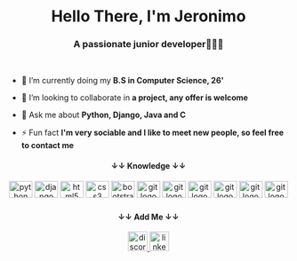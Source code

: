 <h1 align="center">Hello There, I'm Jeronimo</h1>
<h3 align="center">A passionate junior developer🦅🧑‍💻</h3>
<br>

- 🌱 I’m currently doing my **B.S in Computer Science, 26'**

- 👯 I’m looking to collaborate in **a project, any offer is welcome**

- 💬 Ask me about **Python, Django, Java and C**

- ⚡ Fun fact **I'm very sociable and I like to meet new people, so feel free to contact me**
    
<div align="center">
<h4>↓↓ Knowledge ↓↓</h4>
  <img src="https://cdn.jsdelivr.net/gh/devicons/devicon/icons/python/python-original.svg" height="30" width="42" alt="python logo"  />
  <img src="https://cdn.jsdelivr.net/gh/devicons/devicon/icons/django/django-plain.svg" height="30" width="42" alt="django logo"  />
  <img src="https://cdn.jsdelivr.net/gh/devicons/devicon/icons/html5/html5-original.svg" height="30" width="42" alt="html5 logo"  />
  <img src="https://cdn.jsdelivr.net/gh/devicons/devicon/icons/css3/css3-original.svg" height="30" width="42" alt="css3 logo"  />
  <img src="https://cdn.jsdelivr.net/gh/devicons/devicon/icons/bootstrap/bootstrap-original.svg" height="30" width="42" alt="bootstrap logo"  />
  <img src="https://cdn.jsdelivr.net/gh/devicons/devicon/icons/git/git-original.svg" height="30" width="42" alt="git logo"  />
  <img src="https://cdn.jsdelivr.net/gh/devicons/devicon/icons/java/java-original.svg" height="30" width="42" alt="git logo"  />
  <img src="https://cdn.jsdelivr.net/gh/devicons/devicon/icons/c/c-original.svg" height="30" width="42" alt="git logo"  />
  <img src="https://cdn.jsdelivr.net/gh/devicons/devicon/icons/git/git-original.svg" height="30" width="42" alt="git logo"  />
  <img src="https://cdn.jsdelivr.net/gh/devicons/devicon/icons/php/php-original.svg" height="30" width="42" alt="git logo"  />
  <img src="https://cdn.jsdelivr.net/gh/devicons/devicon/icons/javascript/javascript-original.svg" height="30" width="42" alt="git logo"  />
</div>

###
<div align="center">
<h4>↓↓ Add Me ↓↓</h4>
  <a href="#" target="_blank">
    <img src="https://img.shields.io/static/v1?message=ScopexX 6621&logo=discord&label=&color=7289DA&logoColor=white&labelColor=&style=for-the-badge" height="35" alt="discord logo"  />
  </a>
  <a href="https://www.linkedin.com/in/jeronimo-a-84223b230/" target="_blank">
    <img src="https://img.shields.io/static/v1?message=LinkedIn&logo=linkedin&label=&color=0077B5&logoColor=white&labelColor=&style=for-the-badge" height="35" alt="linkedin logo"  />
  </a>
</div>

###
